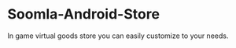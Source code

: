 Soomla-Android-Store
====================

In game virtual goods store you can easily customize to your needs.